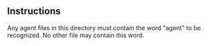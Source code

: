 ## Instructions

Any agent files in this directory must contain the word "agent" to be 
recognized. No other file may contain this word.
